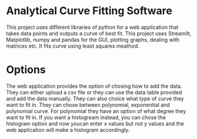 # Analytical Curve Fitting Software
This project uses different libraries of python for a web application that takes data points and outputs a curve of best fit. This project uses Streamlit, Matplotlib, numpy and pandas for the GUI, plotting graphs, dealing with matrices etc. It fits curve using least squares meathod. 

# Options
The web application provides the option of chosing how to add the data. They can either upload a csv file or they can use the data table provided and add the data manually. They can also choice what type of curve they want to fit in. They can chose between polynomial, exponential and polynomial curve. For polynomial they have an option of what degree they want to fit in. If you want a histogream instead, you can chose the histogram option and now youcan enter x values but not y values and the web application will make a histogram accordingly. 


